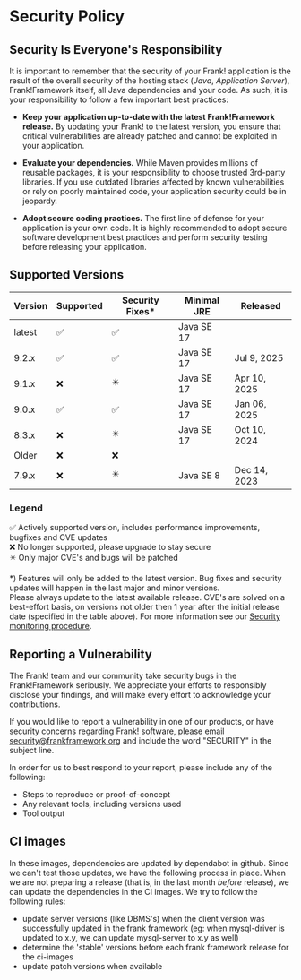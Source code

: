 # Security Policy

## Security Is Everyone's Responsibility

It is important to remember that the security of your Frank! application is
the result of the overall security of the hosting stack
(*Java*, *Application Server*), Frank!Framework itself, all Java dependencies and
your code. As such, it is your responsibility to follow a few important best
practices:

* **Keep your application up-to-date with the latest Frank!Framework release.** 
By updating your Frank! to the latest version, you ensure that critical vulnerabilities 
are already patched and cannot be exploited in your application.

* **Evaluate your dependencies.** While Maven provides millions of reusable packages,
it is your responsibility to choose trusted 3rd-party libraries. If you use outdated
libraries affected by known vulnerabilities or rely on poorly maintained code,
your application security could be in jeopardy.

* **Adopt secure coding practices.** The first line of defense for your application
is your own code. It is highly recommended to adopt secure software development 
best practices and perform security testing before releasing your application.


## Supported Versions

| Version | Supported                  | Security Fixes*          | Minimal JRE | Released         |
| ------- | -------------------------- | ------------------------ | ----------- | ---------------- |
| latest  | :white_check_mark:         |:white_check_mark:        | Java SE 17  |                  |
| 9.2.x   | :white_check_mark:         |:white_check_mark:        | Java SE 17  | Jul 9, 2025      |
| 9.1.x   | :x:                        |:eight_pointed_black_star:| Java SE 17  | Apr 10, 2025     |
| 9.0.x   | :white_check_mark:         |:white_check_mark:        | Java SE 17  | Jan 06, 2025     |
| 8.3.x   | :x:                        |:eight_pointed_black_star:| Java SE 17  | Oct 10, 2024     |
| Older   | :x:                        |:x:                       |             |                  |
| 7.9.x   | :x:                        |:eight_pointed_black_star:| Java SE 8   | Dec 14, 2023     |

### Legend

:white_check_mark: Actively supported version, includes performance improvements, bugfixes and CVE updates  
:x: No longer supported, please upgrade to stay secure  
:eight_pointed_black_star: Only major CVE's and bugs will be patched  


\*) Features will only be added to the latest version. Bug fixes and security updates will happen in the last major and minor versions.  
Please always update to the latest available release. CVE's are solved on a best-effort basis, on versions not older then 1 year after the initial release date (specified in the table above). For more information see our [Security monitoring procedure](https://github.com/frankframework/frankframework/wiki/Security-monitoring-procedure).

## Reporting a Vulnerability

The Frank! team and our community take security bugs in the Frank!Framework seriously. We appreciate your efforts to 
responsibly disclose your findings, and will make every effort to acknowledge your contributions.

If you would like to report a vulnerability in one of our products, or have security concerns regarding Frank! software, 
please email security@frankframework.org and include the word "SECURITY" in the subject line.

In order for us to best respond to your report, please include any of the following:

* Steps to reproduce or proof-of-concept
* Any relevant tools, including versions used
* Tool output

## CI images
In these images, dependencies are updated by dependabot in github. Since we can't test those updates, we have the following process in place. When we are not preparing a release 
(that is, in the last month _before_ release), we can update the dependencies in the CI images. We try to follow the following rules:
* update server versions (like DBMS's) when the client version was successfully updated in the frank framework (eg: when mysql-driver is updated to x.y, we can update mysql-server to x.y as well)
* determine the 'stable' versions before each frank framework release for the ci-images
* update patch versions when available

